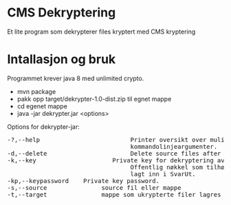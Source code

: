 # CMS Dekryptering

Et lite program som dekrypterer files kryptert med CMS kryptering

# Intallasjon og bruk

Programmet krever java 8 med unlimited crypto.

* mvn package
* pakk opp target/dekrypter-1.0-dist.zip til egnet mappe
* cd egenet mappe
* java -jar dekrypter.jar \<options\>

Options for dekrypter-jar:
<pre>
-?,--help                         Printer oversikt over mulige
                                  kommandolinjeargumenter.
-d,--delete                       Delete source files after decrypt.
-k,--key <key>                    Private key for dekryptering av filene.
                                  Offentlig nøkkel som tilhører må være
                                  lagt inn i SvarUt.
-kp,--keypassword <keypassword>   Private key password.
-s,--source <source>              source fil eller mappe
-t,--target <target>              mappe som ukrypterte filer lagres i
</pre>

 